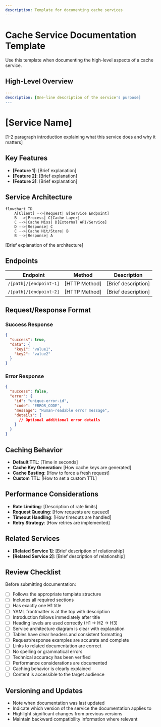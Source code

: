```yaml
---
description: Template for documenting cache services
---
```


# Cache Service Documentation Template

Use this template when documenting the high-level aspects of a cache service.

## High-Level Overview

```yaml
---
description: [One-line description of the service's purpose]
---
```

# [Service Name]

[1-2 paragraph introduction explaining what this service does and why it matters]

## Key Features

- **[Feature 1]**: [Brief explanation]
- **[Feature 2]**: [Brief explanation]
- **[Feature 3]**: [Brief explanation]

## Service Architecture

```mermaid
flowchart TD
    A[Client] -->|Request| B[Service Endpoint]
    B -->|Process| C[Cache Layer]
    C -->|Cache Miss| D[External API/Service]
    D -->|Response| C
    C -->|Cache Hit/Store| B
    B -->|Response| A
```

[Brief explanation of the architecture]

## Endpoints

| Endpoint               | Method        | Description         |
| ---------------------- | ------------- | ------------------- |
| `/[path]/[endpoint-1]` | [HTTP Method] | [Brief description] |
| `/[path]/[endpoint-2]` | [HTTP Method] | [Brief description] |

## Request/Response Format

### Success Response

```json
{
  "success": true,
  "data": {
    "key1": "value1",
    "key2": "value2"
  }
}
```

### Error Response

```json
{
  "success": false,
  "error": {
    "id": "unique-error-id",
    "code": "ERROR_CODE",
    "message": "Human-readable error message",
    "details": {
      // Optional additional error details
    }
  }
}
```

## Caching Behavior

- **Default TTL**: [Time in seconds]
- **Cache Key Generation**: [How cache keys are generated]
- **Cache Busting**: [How to force a fresh request]
- **Custom TTL**: [How to set a custom TTL]

## Performance Considerations

- **Rate Limiting**: [Description of rate limits]
- **Request Queuing**: [How requests are queued]
- **Timeout Handling**: [How timeouts are handled]
- **Retry Strategy**: [How retries are implemented]

## Related Services

- **[Related Service 1]**: [Brief description of relationship]
- **[Related Service 2]**: [Brief description of relationship]

## Review Checklist

Before submitting documentation:

- [ ] Follows the appropriate template structure
- [ ] Includes all required sections
- [ ] Has exactly one H1 title
- [ ] YAML frontmatter is at the top with description
- [ ] Introduction follows immediately after title
- [ ] Heading levels are used correctly (H1 → H2 → H3)
- [ ] Service architecture diagram is clear with explanation
- [ ] Tables have clear headers and consistent formatting
- [ ] Request/response examples are accurate and complete
- [ ] Links to related documentation are correct
- [ ] No spelling or grammatical errors
- [ ] Technical accuracy has been verified
- [ ] Performance considerations are documented
- [ ] Caching behavior is clearly explained
- [ ] Content is accessible to the target audience

## Versioning and Updates

- Note when documentation was last updated
- Indicate which version of the service the documentation applies to
- Highlight significant changes from previous versions
- Maintain backward compatibility information where relevant
